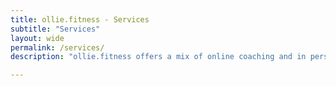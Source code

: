 ```yaml
---
title: ollie.fitness - Services
subtitle: "Services"
layout: wide
permalink: /services/
description: "ollie.fitness offers a mix of online coaching and in person personal training services to help you with your fitness goals. Ollie works closely with his clients to supply personal advise and resources taliored to your needs."

---
```


